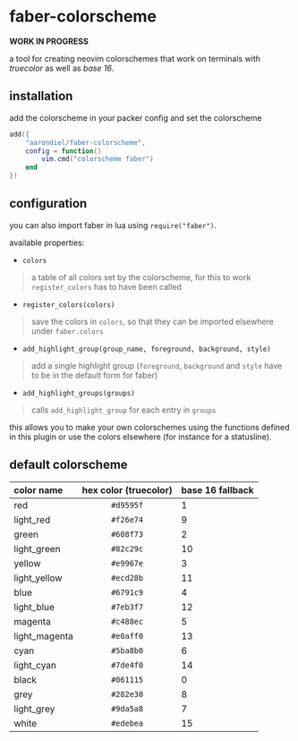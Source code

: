 # faber-colorscheme

**WORK IN PROGRESS**

a tool for creating neovim colorschemes that work on terminals with *truecolor* as well as *base 16*.

## installation

add the colorscheme in your packer config and set the colorscheme
```lua
add({
	"aarondiel/faber-colorscheme",
	config = function()
		vim.cmd("colorscheme faber")
	end
})
```

## configuration

you can also import faber in lua using `require("faber")`.

available properties:
- `colors`
> a table of all colors set by the colorscheme, for this to work `register_colors` has to have been called

- `register_colors(colors)`
> save the colors in `colors`, so that they can be imported elsewhere under `faber.colors`

- `add_highlight_group(group_name, foreground, background, style)`
> add a single highlight group (`foreground`, `background` and `style` have to be in the default form for faber)

- `add_highlight_groups(groups)`
> calls `add_highlight_group` for each entry in `groups`

this allows you to make your own colorschemes using the functions defined in this plugin or use the colors elsewhere (for instance for a statusline).

## default colorscheme
| color name    | hex color (truecolor) | base 16 fallback |
|:--------------|:---------------------:|:-----------------|
| red           | `#d9595f`             | 1                |
| light_red     | `#f26e74`             | 9                |
| green         | `#608f73`             | 2                |
| light_green   | `#82c29c`             | 10               |
| yellow        | `#e9967e`             | 3                |
| light_yellow  | `#ecd28b`             | 11               |
| blue          | `#6791c9`             | 4                |
| light_blue    | `#7eb3f7`             | 12               |
| magenta       | `#c488ec`             | 5                |
| light_magenta | `#e0aff0`             | 13               |
| cyan          | `#5ba8b0`             | 6                |
| light_cyan    | `#7de4f0`             | 14               |
| black         | `#061115`             | 0                |
| grey          | `#282e30`             | 8                |
| light_grey    | `#9da5a8`             | 7                |
| white         | `#edebea`             | 15               |
